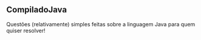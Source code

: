 ## CompiladoJava

Questões (relativamente) simples feitas sobre a linguagem Java para quem quiser resolver!
